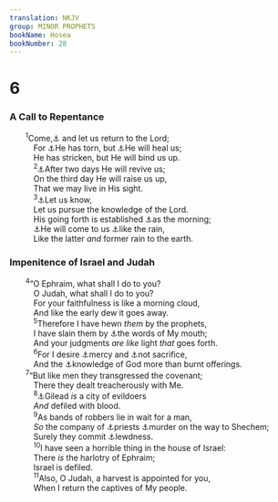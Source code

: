 ```yaml
---
translation: NKJV
group: MINOR PROPHETS
bookName: Hosea 
bookNumber: 28
---
```


<div class="title"><h1>6</h1><h3>A Call to Repentance</h3></div>
<span class="verse os_6_1">  <sup>1</sup>Come,<a data-toggle="tooltip" data-placement="bottom" title="Is. 1:18; Acts 10:43">⚓</a> and let us return to the Lord;<br/>   For <a data-toggle="tooltip" data-placement="bottom" title="Deut. 32:39; Hos. 5:14">⚓</a>He has torn, but <a data-toggle="tooltip" data-placement="bottom" title="Jer. 30:17; Hos. 14:4">⚓</a>He will heal us;<br/>   He has stricken, but He will bind us up.<br/></span>
<span class="verse os_6_2">   <sup>2</sup><a data-toggle="tooltip" data-placement="bottom" title="Luke 24:46; Acts 10:40; (1 Cor. 15:4)">⚓</a>After two days He will revive us;<br/>   On the third day He will raise us up,<br/>   That we may live in His sight.<br/></span>
<span class="verse os_6_3">   <sup>3</sup><a data-toggle="tooltip" data-placement="bottom" title="Is. 54:13">⚓</a>Let us know,<br/>   Let us pursue the knowledge of the Lord.<br/>   His going forth is established <a data-toggle="tooltip" data-placement="bottom" title="2 Sam. 23:4">⚓</a>as the morning;<br/>   <a data-toggle="tooltip" data-placement="bottom" title="Ps. 72:6; Joel 2:23">⚓</a>He will come to us <a data-toggle="tooltip" data-placement="bottom" title="Job 29:23">⚓</a>like the rain,<br/>   Like the latter <i>and</i> former rain to the earth.<br/></span>
<div class="title"><h3>Impenitence of Israel and Judah</h3></div>
<span class="verse os_6_4">  <sup>4</sup>“O Ephraim, what shall I do to you?<br/>   O Judah, what shall I do to you?<br/>   For your faithfulness is like a morning cloud,<br/>   And like the early dew it goes away.<br/></span>
<span class="verse os_6_5">   <sup>5</sup>Therefore I have hewn <i>them</i> by the prophets,<br/>   I have slain them by <a data-toggle="tooltip" data-placement="bottom" title="(Jer. 23:29)">⚓</a>the words of My mouth;<br/>   And your judgments <i>are</i> <i>like</i> light <i>that</i> goes forth.<br/></span>
<span class="verse os_6_6">   <sup>6</sup>For I desire <a data-toggle="tooltip" data-placement="bottom" title="Matt. 9:13; 12:7">⚓</a>mercy and <a data-toggle="tooltip" data-placement="bottom" title="Is. 1:12, 13; (Mic. 6:6–8)">⚓</a>not sacrifice,<br/>   And the <a data-toggle="tooltip" data-placement="bottom" title="(John 17:3)">⚓</a>knowledge of God more than burnt offerings.<br/></span>
<span class="verse os_6_7">  <sup>7</sup>“But like men they transgressed the covenant;<br/>   There they dealt treacherously with Me.<br/></span>
<span class="verse os_6_8">   <sup>8</sup><a data-toggle="tooltip" data-placement="bottom" title="Hos. 12:11">⚓</a>Gilead <i>is</i> a city of evildoers<br/>   <i>And</i> defiled with blood.<br/></span>
<span class="verse os_6_9">   <sup>9</sup>As bands of robbers lie in wait for a man,<br/>   <i>So</i> the company of <a data-toggle="tooltip" data-placement="bottom" title="Hos. 5:1">⚓</a>priests <a data-toggle="tooltip" data-placement="bottom" title="Jer. 7:9, 10; Hos. 4:2">⚓</a>murder on the way to Shechem;<br/>   Surely they commit <a data-toggle="tooltip" data-placement="bottom" title="Ezek. 22:9; 23:27; Hos. 2:10">⚓</a>lewdness.<br/></span>
<span class="verse os_6_10">   <sup>10</sup>I have seen a horrible thing in the house of Israel:<br/>   There <i>is</i> the harlotry of Ephraim;<br/>   Israel is defiled.<br/></span>
<span class="verse os_6_11">   <sup>11</sup>Also, O Judah, a harvest is appointed for you,<br/>   When I return the captives of My people.<br/></span>
